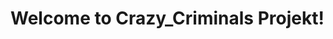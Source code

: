 <!-- # Welcome to Docsify Page!

This site was created using [**Docsify**](https://docsify.js.org), which is an open source documentation site generator, and imported in GitHub page. This site was created for [**Opensource.com**](https://opensource.com) demo.

![Welcome to Opensource.com](./images/cover.jpg) -->

<!-- # Tutorials -->
<!-- Personlig ton, visar hur appen ska användas -->

<!-- Ger svar på varför vissa saker ser ut och är implementerade på vissa sätt -->

<!-- # Cookbook/Recipe -->
<!-- Cut-n-Paste lösningar på vanliga problem, förklaringar och ger alltid den  -->

# Welcome to Crazy_Criminals Projekt!